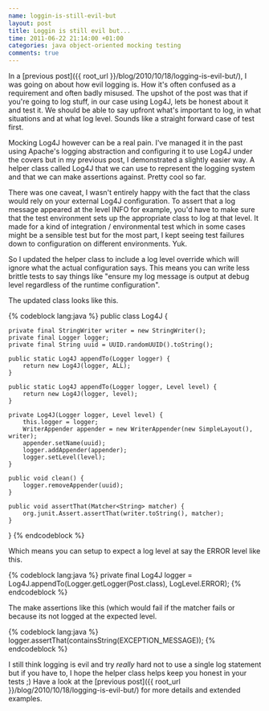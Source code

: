 ```yaml
---
name: loggin-is-still-evil-but
layout: post
title: Loggin is still evil but...
time: 2011-06-22 21:14:00 +01:00
categories: java object-oriented mocking testing
comments: true
---
```


In a [previous post]({{ root_url }}/blog/2010/10/18/logging-is-evil-but/), I was going on about how evil logging is. How it's often confused as a requirement and often badly misused. The upshot of the post was that if you're going to log stuff, in our case using Log4J, lets be honest about it and test it. We should be able to say upfront what's important to log, in what situations and at what log level. Sounds like a straight forward case of test first.
  
Mocking Log4J however can be a real pain. I've managed it in the past using Apache's logging abstraction and configuring it to use Log4J under the covers but in my previous post, I demonstrated a slightly easier way. A helper class called Log4J that we can use to represent the logging system and that we can make assertions against. Pretty cool so far.

<!-- more -->
  
There was one caveat, I wasn't entirely happy with the fact that the class would rely on your external Log4J configuration. To assert that a log message appeared at the level INFO for example, you'd have to make sure that the test environment sets up the appropriate class to log at that level. It made for a kind of integration / environmental test which in some cases might be a sensible test but for the most part, I kept seeing test failures down to configuration on different environments. Yuk.

  
So I updated the helper class to include a log level override which will ignore what the actual configuration says. This means you can write less brittle tests to say things like "ensure my log message is output at debug level regardless of the runtime configuration".

  
The updated class looks like this.

{% codeblock lang:java %}
public class Log4J {

    private final StringWriter writer = new StringWriter();
    private final Logger logger;
    private final String uuid = UUID.randomUUID().toString();

    public static Log4J appendTo(Logger logger) {
        return new Log4J(logger, ALL);
    }

    public static Log4J appendTo(Logger logger, Level level) {
        return new Log4J(logger, level);
    }

    private Log4J(Logger logger, Level level) {
        this.logger = logger;
        WriterAppender appender = new WriterAppender(new SimpleLayout(), writer);
        appender.setName(uuid);
        logger.addAppender(appender);
        logger.setLevel(level);
    }

    public void clean() {
        logger.removeAppender(uuid);
    }

    public void assertThat(Matcher<String> matcher) {
        org.junit.Assert.assertThat(writer.toString(), matcher);
    }
}
{% endcodeblock %}

  
Which means you can setup to expect a log level at say the ERROR level like this.

  
{% codeblock lang:java %}
private final Log4J logger = Log4J.appendTo(Logger.getLogger(Post.class), LogLevel.ERROR);
{% endcodeblock %}
  
The make assertions like this (which would fail if the matcher fails or because its not logged at the expected level.

{% codeblock lang:java %}
logger.assertThat(containsString(EXCEPTION_MESSAGE));
{% endcodeblock %}

I still think logging is evil and try _really_ hard not to use a single log statement but if you have to, I hope the helper class helps keep you honest in your tests ;) Have a look at the [previous post]({{ root_url }}/blog/2010/10/18/logging-is-evil-but/) for more details and extended examples.


